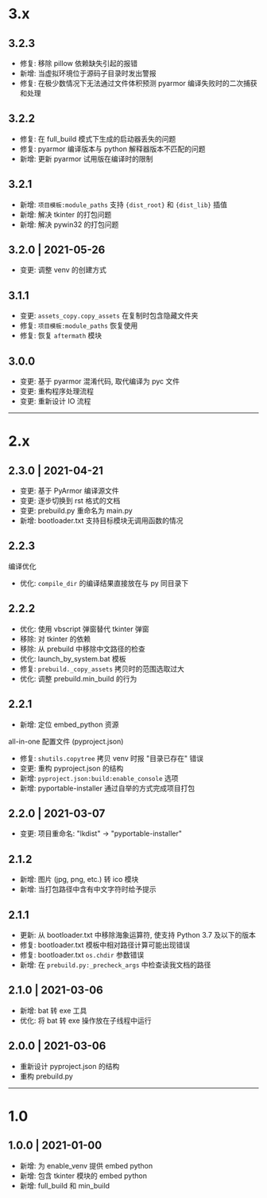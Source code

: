 # 3.x

## 3.2.3

* 修复: 移除 pillow 依赖缺失引起的报错
* 新增: 当虚拟环境位于源码子目录时发出警报
* 修复: 在极少数情况下无法通过文件体积预测 pyarmor 编译失败时的二次捕获和处理

## 3.2.2

* 修复: 在 full_build 模式下生成的启动器丢失的问题
* 修复: pyarmor 编译版本与 python 解释器版本不匹配的问题
* 新增: 更新 pyarmor 试用版在编译时的限制

## 3.2.1

* 新增: `项目模板:module_paths` 支持 `{dist_root}` 和 `{dist_lib}` 插值
* 新增: 解决 tkinter 的打包问题
* 新增: 解决 pywin32 的打包问题

## 3.2.0 | 2021-05-26

* 变更: 调整 venv 的创建方式

## 3.1.1

* 变更: `assets_copy.copy_assets` 在复制时包含隐藏文件夹
* 修复: `项目模板:module_paths` 恢复使用
* 修复: 恢复 `aftermath` 模块

## 3.0.0

* 变更: 基于 pyarmor 混淆代码, 取代编译为 pyc 文件
* 变更: 重构程序处理流程
* 变更: 重新设计 IO 流程

--------------------------------------------------------------------------------

# 2.x

## 2.3.0 | 2021-04-21

* 变更: 基于 PyArmor 编译源文件
* 变更: 逐步切换到 rst 格式的文档
* 变更: prebuild.py 重命名为 main.py
* 新增: bootloader.txt 支持目标模块无调用函数的情况

## 2.2.3

编译优化

* 优化: `compile_dir` 的编译结果直接放在与 py 同目录下

## 2.2.2

* 优化: 使用 vbscript 弹窗替代 tkinter 弹窗
* 移除: 对 tkinter 的依赖
* 移除: 从 prebuild 中移除中文路径的检查
* 优化: launch_by_system.bat 模板
* 修复: `prebuild._copy_assets` 拷贝时的范围选取过大
* 优化: 调整 prebuild.min_build 的行为

## 2.2.1

* 新增: 定位 embed_python 资源

all-in-one 配置文件 (pyproject.json)

* 修复: `shutils.copytree` 拷贝 venv 时报 "目录已存在" 错误
* 变更: 重构 pyproject.json 的结构
* 新增: `pyproject.json:build:enable_console` 选项
* 新增: pyportable-installer 通过自举的方式完成项目打包

## 2.2.0 | 2021-03-07

* 变更: 项目重命名: "lkdist" -> "pyportable-installer"

## 2.1.2

* 新增: 图片 (jpg, png, etc.) 转 ico 模块
* 新增: 当打包路径中含有中文字符时给予提示

## 2.1.1

* 更新: 从 bootloader.txt 中移除海象运算符, 使支持 Python 3.7 及以下的版本
* 修复: bootloader.txt 模板中相对路径计算可能出现错误
* 修复: bootloader.txt `os.chdir` 参数错误
* 新增: 在 `prebuild.py:_precheck_args` 中检查读我文档的路径

## 2.1.0 | 2021-03-06

* 新增: bat 转 exe 工具
* 优化: 将 bat 转 exe 操作放在子线程中运行

## 2.0.0 | 2021-03-06

* 重新设计 pyproject.json 的结构
* 重构 prebuild.py

--------------------------------------------------------------------------------

# 1.0

## 1.0.0 | 2021-01-00

* 新增: 为 enable_venv 提供 embed python
* 新增: 包含 tkinter 模块的 embed python
* 新增: full_build 和 min_build
